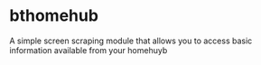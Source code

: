 # bthomehub
A simple screen scraping module that allows you to access basic information available from your homehuyb
